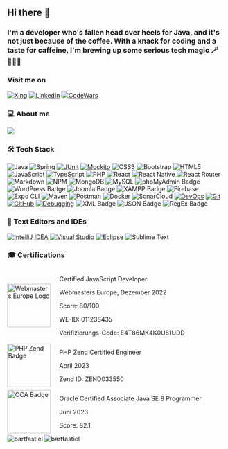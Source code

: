 ## Hi there 👋

### I'm a developer who's fallen head over heels for Java, and it's not just because of the coffee. With a knack for coding and a taste for caffeine, I'm brewing up some serious tech magic 🪄👨🏻‍💻

### Visit me on

<a href="https://www.xing.com/profile/Sergej_Jaudszims/portfolio">![Xing](https://img.shields.io/badge/Xing-126567?style=for-the-badge&logo=none&logoColor=white)</a>
<a href="https://www.linkedin.com/in/sergej-jaudszims-80672a250/">![LinkedIn](https://img.shields.io/badge/LinkedIn-0077B5?style=for-the-badge&logo=linkedin&logoColor=white)</a>
<a href="https://www.codewars.com/users/RedTape9">![CodeWars](https://img.shields.io/badge/Codewars-B1361E?style=for-the-badge&logo=Codewars&logoColor=white)</a>

### 💻 About me

![](https://github-profile-trophy.vercel.app/?username=redtape9&theme=tokyonight&no-frame=false&no-bg=false&margin-w=4)

### 🛠️ Tech Stack

![Java](https://img.shields.io/badge/java-%23ED8B00.svg?style=for-the-badge&logo=java&logoColor=white)
![Spring](https://img.shields.io/badge/spring-%236DB33F.svg?style=for-the-badge&logo=spring&logoColor=white)
[![JUnit](https://img.shields.io/badge/JUnit-%2325A162.svg?style=for-the-badge&logo=junit5&logoColor=white)](https://junit.org/junit5/)
[![Mockito](https://img.shields.io/badge/Mockito-%232983D1.svg?style=for-the-badge&logo=mockito&logoColor=white)](https://site.mockito.org/)
![CSS3](https://img.shields.io/badge/css3-%231572B6.svg?style=for-the-badge&logo=css3&logoColor=white)
![Bootstrap](https://img.shields.io/badge/Bootstrap-%237952B3.svg?style=for-the-badge&logo=bootstrap&logoColor=white)
![HTML5](https://img.shields.io/badge/html5-%23E34F26.svg?style=for-the-badge&logo=html5&logoColor=white)
![JavaScript](https://img.shields.io/badge/javascript-%23323330.svg?style=for-the-badge&logo=javascript&logoColor=%23F7DF1E)
![TypeScript](https://img.shields.io/badge/typescript-%23007ACC.svg?style=for-the-badge&logo=typescript&logoColor=white)
![PHP](https://img.shields.io/badge/PHP-777BB4?style=for-the-badge&logo=php&logoColor=white)
![React](https://img.shields.io/badge/react-%2320232a.svg?style=for-the-badge&logo=react&logoColor=%2361DAFB)
![React Native](https://img.shields.io/badge/react_native-%2320232a.svg?style=for-the-badge&logo=react&logoColor=%2361DAFB)
![React Router](https://img.shields.io/badge/React_Router-CA4245?style=for-the-badge&logo=react-router&logoColor=white)
![Markdown](https://img.shields.io/badge/markdown-%23000000.svg?style=for-the-badge&logo=markdown&logoColor=white)
![NPM](https://img.shields.io/badge/NPM-%23000000.svg?style=for-the-badge&logo=npm&logoColor=white)
![MongoDB](https://img.shields.io/badge/MongoDB-%234ea94b.svg?style=for-the-badge&logo=mongodb&logoColor=white)
![MySQL](https://img.shields.io/badge/MySQL-4479A1?style=for-the-badge&logo=mysql&logoColor=white)
![phpMyAdmin Badge](https://img.shields.io/badge/phpMyAdmin-Orange?style=for-the-badge&logo=phpmyadmin&logoColor=white)
![WordPress Badge](https://img.shields.io/badge/WordPress-Blue?style=for-the-badge&logo=wordpress&logoColor=white)
![Joomla Badge](https://img.shields.io/badge/Joomla-Yellow?style=for-the-badge&logo=joomla&logoColor=white)
![XAMPP Badge](https://img.shields.io/badge/XAMPP-Orange?style=for-the-badge&logo=xampp&logoColor=white)
![Firebase](https://img.shields.io/badge/Firebase-%23039BE5.svg?style=for-the-badge&logo=firebase)
![Expo CLI](https://img.shields.io/badge/Expo_CLI-000020?style=for-the-badge&logo=expo&logoColor=white)
![Maven](https://img.shields.io/badge/Maven-C71A36?style=for-the-badge&logo=apache-maven&logoColor=white)
![Postman](https://img.shields.io/badge/Postman-FF6C37?style=for-the-badge&logo=postman&logoColor=white)
![Docker](https://img.shields.io/badge/docker-%230db7ed.svg?style=for-the-badge&logo=docker&logoColor=white)
![SonarCloud](https://img.shields.io/badge/Sonar%20cloud-F3702A?style=for-the-badge&logo=sonarcloud&logoColor=white)
[![DevOps](https://img.shields.io/badge/DevOps-%234A154B.svg?style=for-the-badge&logo=devops&logoColor=white)](#)
[![Git](https://img.shields.io/badge/git-%23F05032.svg?style=for-the-badge&logo=git&logoColor=white)](https://git-scm.com/)
[![GitHub](https://img.shields.io/badge/GitHub-%23121011.svg?style=for-the-badge&logo=github&logoColor=white)](https://github.com/)
[![Debugging](https://img.shields.io/badge/debugging-%23FADA5E.svg?style=for-the-badge&logo=debugging&logoColor=black)](#) 
![XML Badge](https://img.shields.io/badge/XML-Red?style=for-the-badge&logo=xml&logoColor=white)
![JSON Badge](https://img.shields.io/badge/JSON-Green?style=for-the-badge&logo=json&logoColor=white)
![RegEx Badge](https://img.shields.io/badge/RegEx-Blue?style=for-the-badge&logo=regex&logoColor=white)


### 🧰 Text Editors and IDEs
[![IntelliJ IDEA](https://img.shields.io/badge/IntelliJ_IDEA-%23000000.svg?style=for-the-badge&logo=intellij-idea&logoColor=white)](https://www.jetbrains.com/idea/)
[![Visual Studio](https://img.shields.io/badge/Visual_Studio-%235C2D91.svg?style=for-the-badge&logo=visual-studio&logoColor=white)](https://visualstudio.microsoft.com/)
[![Eclipse](https://img.shields.io/badge/Eclipse-%231C1E25.svg?style=for-the-badge&logo=eclipse&logoColor=white)](https://www.eclipse.org/)
![Sublime Text](https://img.shields.io/badge/Sublime_Text-FF9800?style=for-the-badge&logo=sublime-text&logoColor=white)

### 🎓 Certifications

<div style="display: flex; gap: 20px; align-items: center;">
  <a href="https://de.webmasters-europe.org/exams/verify">
    <img src="https://media.licdn.com/dms/image/C4D0BAQG3Oi-e74RUWQ/company-logo_200_200/0/1630520842724/european_webmaster_association___webmasters_europe_ev_logo?e=2147483647&v=beta&t=XwPmaEdiLgcPDEOFSTSac0azgItqgtI5o9qSEjfgJSU" alt="Webmasters Europe Logo" width="100">
  </a>
  <div>
    <p>Certified JavaScript Developer</p>
    <p>Webmasters Europe, Dezember 2022</p>
    <p>Score: 80/100</p>
    <p>WE-ID: 011238435</p>
    <p>Verifizierungs-Code: E4T86MK4K0U61UDD</p>
  </div>
</div>

<div style="display: flex; gap: 20px; align-items: center;">
  <a href="https://www.zend-zce.com/en/yellow-pages/ZEND033550">
    <img src="https://www.zend.com/sites/zend/files/image/2019-09/zce-php-engineer-logo-l.jpg" alt="PHP Zend Badge" width="100">
  </a>
  <div>
    <p>PHP Zend Certified Engineer</p>
    <p>April 2023</p>
    <p>Zend ID: ZEND033550</p>
  </div>
</div>

<div style="display: flex; gap: 20px; align-items: center;">
  <a href="https://catalog-education.oracle.com/pls/certview/sharebadge?id=CFFC1DAAE867F6F230CC7308CC1F9E364134F5201569A2CEC5BF9F478A94D1EC">
    <img src="[[https://education.oracle.com/file/general/Oracle_Professional_Badge_final.png](https://external-content.duckduckgo.com/iu/?u=https%3A%2F%2Fimages.credly.com%2Fimages%2Fa9848abf-f8bd-474d-a9b4-6086da11a916%2FOracle_Associates_Badge__1_.png&f=1&nofb=1&ipt=988a580cf81f27b7659cdff0e8b018d8c02da31855131e8b2ec3c9151cb643b1&ipo=images](https://education.oracle.com/file/general/Oracle-Certification-badge_OC-Associate.png))" alt="OCA Badge" width="100">
  </a>
  <div>
    <p>Oracle Certified Associate Java SE 8 Programmer</p>
    <p>Juni 2023</p>
    <p>Score: 82.1</p>
  </div>
</div>




<img align="left" src="https://github-readme-stats.vercel.app/api/top-langs?username=redtape9&show_icons=true&locale=en&layout=compact" alt="bartfastiel" />

<img align="center" src="https://github-readme-stats.vercel.app/api?username=redtape9&show_icons=true&locale=en" alt="bartfastiel" />
